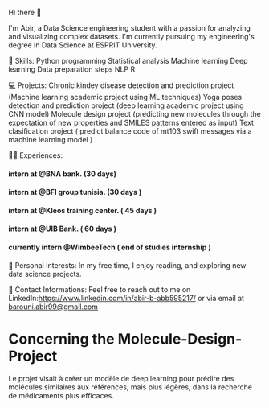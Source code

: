 
Hi there 👋

I'm Abir, a Data Science engineering student with a passion for analyzing and visualizing complex datasets. 
I'm currently pursuing my engineering's degree in Data Science at ESPRIT University.





💼 Skills:
Python programming
Statistical analysis
Machine learning
Deep learning
Data preparation steps
NLP
R





💻 Projects:
Chronic kindey disease detection and prediction project (Machine learning academic project using ML techniques)
Yoga poses detection and prediction project (deep learning academic project using CNN model)
Molecule design project (predicting new molecules through the expectation of new properties and SMILES patterns entered as input) 
Text clasification project ( predict balance code of mt103 swift messages via a machine learning model )





🧑‍💼 Experiences:
#### intern at @BNA bank. (30 days)
#### intern at @BFI group tunisia. (30 days )
#### intern at @Kleos training center. ( 45 days )
#### intern at @UIB Bank. ( 60 days )
#### currently intern @WimbeeTech ( end of studies internship ) 


📝 Personal Interests:
In my free time, I enjoy reading, and exploring new data science projects.



🤝 Contact Informations:
Feel free to reach out to me on LinkedIn:https://www.linkedin.com/in/abir-b-abb595217/ or via email at barouni.abir99@gmail.com



# Concerning the Molecule-Design-Project
 Le projet visait à créer un modèle de deep learning pour prédire des molécules similaires aux références, mais plus légères, dans la recherche de médicaments plus efficaces.
